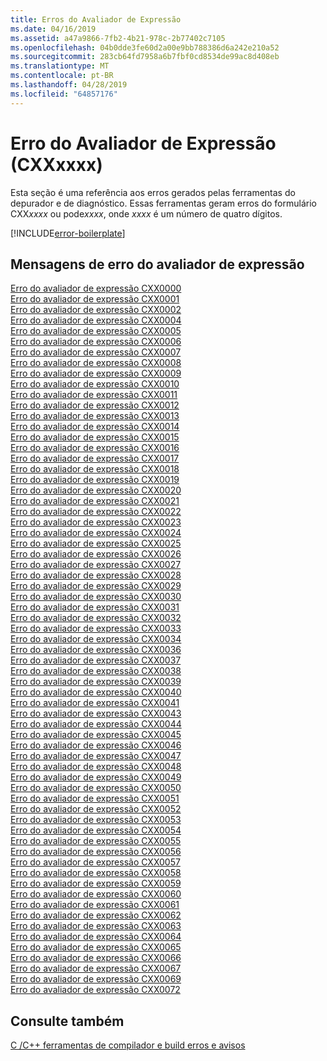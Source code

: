 ```yaml
---
title: Erros do Avaliador de Expressão
ms.date: 04/16/2019
ms.assetid: a47a9866-7fb2-4b21-978c-2b77402c7105
ms.openlocfilehash: 04b0dde3fe60d2a00e9bb788386d6a242e210a52
ms.sourcegitcommit: 283cb64fd7958a6b7fbf0cd8534de99ac8d408eb
ms.translationtype: MT
ms.contentlocale: pt-BR
ms.lasthandoff: 04/28/2019
ms.locfileid: "64857176"
---
```

# <a name="expression-evaluator-errors-cxxxxxx"></a>Erro do Avaliador de Expressão (CXXxxxx)

Esta seção é uma referência aos erros gerados pelas ferramentas do depurador e de diagnóstico. Essas ferramentas geram erros do formulário CXX*xxxx* ou pode*xxxx*, onde *xxxx* é um número de quatro dígitos.

[!INCLUDE[error-boilerplate](../../error-messages/includes/error-boilerplate.md)]

## <a name="expression-evaluator-error-messages"></a>Mensagens de erro do avaliador de expressão

[Erro do avaliador de expressão CXX0000](expression-evaluator-error-cxx0000.md) \
[Erro do avaliador de expressão CXX0001](expression-evaluator-error-cxx0001.md) \
[Erro do avaliador de expressão CXX0002](expression-evaluator-error-cxx0002.md) \
[Erro do avaliador de expressão CXX0004](expression-evaluator-error-cxx0004.md) \
[Erro do avaliador de expressão CXX0005](expression-evaluator-error-cxx0005.md) \
[Erro do avaliador de expressão CXX0006](expression-evaluator-error-cxx0006.md) \
[Erro do avaliador de expressão CXX0007](expression-evaluator-error-cxx0007.md) \
[Erro do avaliador de expressão CXX0008](expression-evaluator-error-cxx0008.md) \
[Erro do avaliador de expressão CXX0009](expression-evaluator-error-cxx0009.md) \
[Erro do avaliador de expressão CXX0010](expression-evaluator-error-cxx0010.md) \
[Erro do avaliador de expressão CXX0011](expression-evaluator-error-cxx0011.md) \
[Erro do avaliador de expressão CXX0012](expression-evaluator-error-cxx0012.md) \
[Erro do avaliador de expressão CXX0013](expression-evaluator-error-cxx0013.md) \
[Erro do avaliador de expressão CXX0014](expression-evaluator-error-cxx0014.md) \
[Erro do avaliador de expressão CXX0015](expression-evaluator-error-cxx0015.md) \
[Erro do avaliador de expressão CXX0016](expression-evaluator-error-cxx0016.md) \
[Erro do avaliador de expressão CXX0017](expression-evaluator-error-cxx0017.md) \
[Erro do avaliador de expressão CXX0018](expression-evaluator-error-cxx0018.md) \
[Erro do avaliador de expressão CXX0019](expression-evaluator-error-cxx0019.md) \
[Erro do avaliador de expressão CXX0020](expression-evaluator-error-cxx0020.md) \
[Erro do avaliador de expressão CXX0021](expression-evaluator-error-cxx0021.md) \
[Erro do avaliador de expressão CXX0022](expression-evaluator-error-cxx0022.md) \
[Erro do avaliador de expressão CXX0023](expression-evaluator-error-cxx0023.md) \
[Erro do avaliador de expressão CXX0024](expression-evaluator-error-cxx0024.md) \
[Erro do avaliador de expressão CXX0025](expression-evaluator-error-cxx0025.md) \
[Erro do avaliador de expressão CXX0026](expression-evaluator-error-cxx0026.md) \
[Erro do avaliador de expressão CXX0027](expression-evaluator-error-cxx0027.md) \
[Erro do avaliador de expressão CXX0028](expression-evaluator-error-cxx0028.md) \
[Erro do avaliador de expressão CXX0029](expression-evaluator-error-cxx0029.md) \
[Erro do avaliador de expressão CXX0030](expression-evaluator-error-cxx0030.md) \
[Erro do avaliador de expressão CXX0031](expression-evaluator-error-cxx0031.md) \
[Erro do avaliador de expressão CXX0032](expression-evaluator-error-cxx0032.md) \
[Erro do avaliador de expressão CXX0033](expression-evaluator-error-cxx0033.md) \
[Erro do avaliador de expressão CXX0034](expression-evaluator-error-cxx0034.md) \
[Erro do avaliador de expressão CXX0036](expression-evaluator-error-cxx0036.md) \
[Erro do avaliador de expressão CXX0037](expression-evaluator-error-cxx0037.md) \
[Erro do avaliador de expressão CXX0038](expression-evaluator-error-cxx0038.md) \
[Erro do avaliador de expressão CXX0039](expression-evaluator-error-cxx0039.md) \
[Erro do avaliador de expressão CXX0040](expression-evaluator-error-cxx0040.md) \
[Erro do avaliador de expressão CXX0041](expression-evaluator-error-cxx0041.md) \
[Erro do avaliador de expressão CXX0043](expression-evaluator-error-cxx0043.md) \
[Erro do avaliador de expressão CXX0044](expression-evaluator-error-cxx0044.md) \
[Erro do avaliador de expressão CXX0045](expression-evaluator-error-cxx0045.md) \
[Erro do avaliador de expressão CXX0046](expression-evaluator-error-cxx0046.md) \
[Erro do avaliador de expressão CXX0047](expression-evaluator-error-cxx0047.md) \
[Erro do avaliador de expressão CXX0048](expression-evaluator-error-cxx0048.md) \
[Erro do avaliador de expressão CXX0049](expression-evaluator-error-cxx0049.md) \
[Erro do avaliador de expressão CXX0050](expression-evaluator-error-cxx0050.md) \
[Erro do avaliador de expressão CXX0051](expression-evaluator-error-cxx0051.md) \
[Erro do avaliador de expressão CXX0052](expression-evaluator-error-cxx0052.md) \
[Erro do avaliador de expressão CXX0053](expression-evaluator-error-cxx0053.md) \
[Erro do avaliador de expressão CXX0054](expression-evaluator-error-cxx0054.md) \
[Erro do avaliador de expressão CXX0055](expression-evaluator-error-cxx0055.md) \
[Erro do avaliador de expressão CXX0056](expression-evaluator-error-cxx0056.md) \
[Erro do avaliador de expressão CXX0057](expression-evaluator-error-cxx0057.md) \
[Erro do avaliador de expressão CXX0058](expression-evaluator-error-cxx0058.md) \
[Erro do avaliador de expressão CXX0059](expression-evaluator-error-cxx0059.md) \
[Erro do avaliador de expressão CXX0060](expression-evaluator-error-cxx0060.md) \
[Erro do avaliador de expressão CXX0061](expression-evaluator-error-cxx0061.md) \
[Erro do avaliador de expressão CXX0062](expression-evaluator-error-cxx0062.md) \
[Erro do avaliador de expressão CXX0063](expression-evaluator-error-cxx0063.md) \
[Erro do avaliador de expressão CXX0064](expression-evaluator-error-cxx0064.md) \
[Erro do avaliador de expressão CXX0065](expression-evaluator-error-cxx0065.md) \
[Erro do avaliador de expressão CXX0066](expression-evaluator-error-cxx0066.md) \
[Erro do avaliador de expressão CXX0067](expression-evaluator-error-cxx0067.md) \
[Erro do avaliador de expressão CXX0069](expression-evaluator-error-cxx0069.md) \
[Erro do avaliador de expressão CXX0072](expression-evaluator-error-cxx0072.md)

## <a name="see-also"></a>Consulte também

[C /C++ ferramentas de compilador e build erros e avisos](../compiler-errors-1/c-cpp-build-errors.md)
